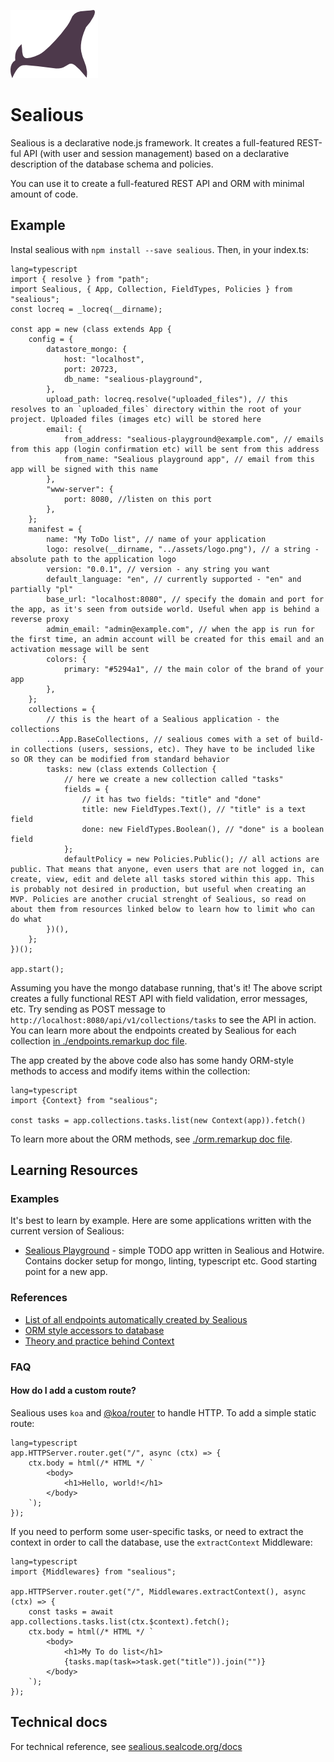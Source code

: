 [![Sealious Logo](./src/assets/logo.png)](http://sealious.github.io/)

# Sealious

Sealious is a declarative node.js framework. It creates a full-featured REST-ful
API (with user and session management) based on a declarative description of the
database schema and policies.

You can use it to create a full-featured REST API and ORM with minimal amount of code.

## Example

Instal sealious with `npm install --save sealious`. Then, in your index.ts:

```
lang=typescript
import { resolve } from "path";
import Sealious, { App, Collection, FieldTypes, Policies } from "sealious";
const locreq = _locreq(__dirname);

const app = new (class extends App {
    config = {
        datastore_mongo: {
            host: "localhost",
            port: 20723,
            db_name: "sealious-playground",
        },
        upload_path: locreq.resolve("uploaded_files"), // this resolves to an `uploaded_files` directory within the root of your project. Uploaded files (images etc) will be stored here
        email: {
            from_address: "sealious-playground@example.com", // emails from this app (login confirmation etc) will be sent from this address
            from_name: "Sealious playground app", // email from this app will be signed with this name
        },
        "www-server": {
            port: 8080, //listen on this port
        },
    };
    manifest = {
        name: "My ToDo list", // name of your application
        logo: resolve(__dirname, "../assets/logo.png"), // a string - absolute path to the application logo
        version: "0.0.1", // version - any string you want
        default_language: "en", // currently supported - "en" and partially "pl"
        base_url: "localhost:8080", // specify the domain and port for the app, as it's seen from outside world. Useful when app is behind a reverse proxy
        admin_email: "admin@example.com", // when the app is run for the first time, an admin account will be created for this email and an activation message will be sent
        colors: {
            primary: "#5294a1", // the main color of the brand of your app
        },
    };
    collections = {
        // this is the heart of a Sealious application - the collections
        ...App.BaseCollections, // sealious comes with a set of build-in collections (users, sessions, etc). They have to be included like so OR they can be modified from standard behavior
        tasks: new (class extends Collection {
            // here we create a new collection called "tasks"
            fields = {
                // it has two fields: "title" and "done"
                title: new FieldTypes.Text(), // "title" is a text field
                done: new FieldTypes.Boolean(), // "done" is a boolean field
            };
            defaultPolicy = new Policies.Public(); // all actions are public. That means that anyone, even users that are not logged in, can create, view, edit and delete all tasks stored within this app. This is probably not desired in production, but useful when creating an MVP. Policies are another crucial strenght of Sealious, so read on about them from resources linked below to learn how to limit who can do what
        })(),
    };
})();

app.start();
```

Assuming you have the mongo database running, that's it! The above script
creates a fully functional REST API with field validation, error messages, etc.
Try sending as POST message to `http://localhost:8080/api/v1/collections/tasks`
to see the API in action. You can learn more about the endpoints created by
Sealious for each collection [in ./endpoints.remarkup doc
file](https://hub.sealcode.org/source/sealious/browse/dev/endpoints.remarkup).

The app created by the above code also has some handy ORM-style methods to access and modify items within the collection:

```
lang=typescript
import {Context} from "sealious";

const tasks = app.collections.tasks.list(new Context(app)).fetch()
```

To learn more about the ORM methods, see [./orm.remarkup doc file](https://hub.sealcode.org/source/sealious/browse/dev/orm.remarkup).

## Learning Resources

### Examples

It's best to learn by example. Here are some applications written with the
current version of Sealious:

-   [Sealious Playground](https://hub.sealcode.org/diffusion/PLAY/) - simple
    TODO app written in Sealious and Hotwire. Contains docker setup for mongo,
    linting, typescript etc. Good starting point for a new app.

### References

-   [List of all endpoints automatically created by Sealious](https://hub.sealcode.org/source/sealious/browse/dev/endpoints.remarkup)
-   [ORM style accessors to database](https://hub.sealcode.org/source/sealious/browse/dev/orm.remarkup)
-   [Theory and practice behind Context](https://hub.sealcode.org/source/sealious/browse/dev/context.remarkup)

### FAQ

#### How do I add a custom route?

Sealious uses `koa` and [@koa/router](https://github.com/koajs/router) to handle HTTP. To add a simple static route:

```
lang=typescript
app.HTTPServer.router.get("/", async (ctx) => {
    ctx.body = html(/* HTML */ `
        <body>
            <h1>Hello, world!</h1>
        </body>
    `);
});
```

If you need to perform some user-specific tasks, or need to extract the context in order to call the database, use the `extractContext` Middleware:

```
lang=typescript
import {Middlewares} from "sealious";

app.HTTPServer.router.get("/", Middlewares.extractContext(), async (ctx) => {
    const tasks = await app.collections.tasks.list(ctx.$context).fetch();
    ctx.body = html(/* HTML */ `
        <body>
            <h1>My To do list</h1>
            {tasks.map(task=>task.get("title")).join("")}
        </body>
    `);
});
```

## Technical docs

For technical reference, see
[sealious.sealcode.org/docs](https://sealious.sealcode.org/docs)
